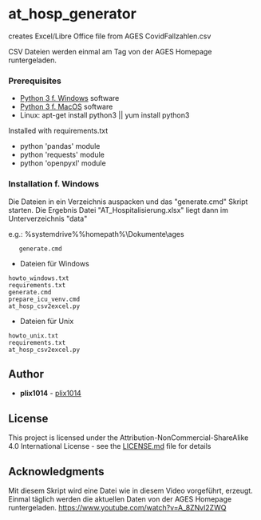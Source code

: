 # at_hosp_generator

creates Excel/Libre Office file from AGES CovidFallzahlen.csv

CSV Dateien werden einmal am Tag von der AGES Homepage runtergeladen.

### Prerequisites

* [Python 3 f. Windows](https://www.python.org/downloads/windows/) software
* [Python 3 f. MacOS](https://docs.python-guide.org/starting/install3/osx//) software
* Linux: apt-get install python3 || yum install python3

Installed with requirements.txt
* python 'pandas' module
* python 'requests' module
* python 'openpyxl' module


### Installation f. Windows

Die Dateien in ein Verzeichnis auspacken und das "generate.cmd" Skript starten.
Die Ergebnis Datei "AT_Hospitalisierung.xlsx" liegt dann im Unterverzeichnis "data"

e.g.: %systemdrive%%homepath%\Dokumente\ages
```
   generate.cmd
```

* Dateien für Windows
```
howto_windows.txt
requirements.txt
generate.cmd
prepare_icu_venv.cmd
at_hosp_csv2excel.py
```

* Dateien für Unix
```
howto_unix.txt
requirements.txt
at_hosp_csv2excel.py
```


## Author

* **plix1014** - [plix1014](https://github.com/plix1014)


## License

This project is licensed under the Attribution-NonCommercial-ShareAlike 4.0 International License - see the [LICENSE.md](LICENSE.md) file for details


## Acknowledgments

Mit diesem Skript wird eine Datei wie in diesem Video vorgeführt, erzeugt. Einmal täglich werden die aktuellen Daten von der AGES Homepage runtergeladen.
https://www.youtube.com/watch?v=A_8ZNvl2ZWQ

